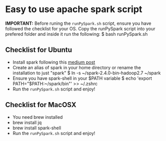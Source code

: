 # Easy to use apache spark script

**IMPORTANT:** Before runing the `runPySpark.sh` script, ensure you have followed the checklist for your OS.
Copy the runPySpark script into your prefered folder and inside it run the following:
    $ bash runPySpark.sh

## Checklist for Ubuntu
* Install spark following this [medium post](https://medium.com/@josemarcialportilla/installing-scala-and-spark-on-ubuntu-5665ee4b62b1)
* Create an alias of spark in your home directory or rename the installation to just "spark"
    $ ln -s ~/spark-2.4.0-bin-hadoop2.7 ~/spark
* Ensure you have spark-shell in your $PATH variable
    $ echo 'export PATH="$PATH:~/spark/bin"' >> ~/.zshrc
* Run the `runPySpark.sh` script and enjoy!

## Checklist for MacOSX
* You need brew installed
* brew install jq 
* brew install spark-shell
* Run the `runPySpark.sh` script and enjoy!
